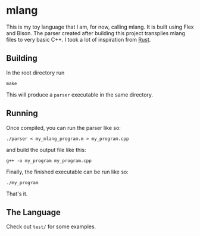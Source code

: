 # mlang

This is my toy language that I am, for now, calling mlang. It is built
using Flex and Bison. The parser created after building this project
transpiles mlang files to very basic C++. I took a lot of inspiration from
[Rust].

[Rust]: https://www.rust-lang.org

## Building

In the root directory run
```
make
```
This will produce a `parser` executable in the same directory.

## Running

Once compiled, you can run the parser like so:
```
./parser < my_mlang_program.m > my_program.cpp
```
and build the output file like this:
```
g++ -o my_program my_program.cpp
```
Finally, the finished executable can be run like so:
```
./my_program
```
That's it.

## The Language

Check out `test/` for some examples.

